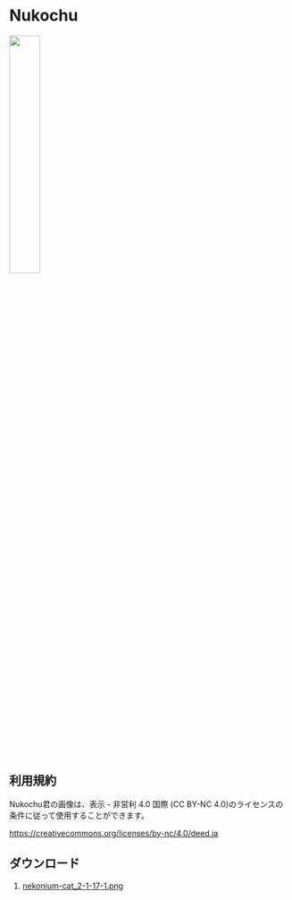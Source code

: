 # Nukochu

<img width="33%" src="https://github.com/nekonium/nekonium.github.io/raw/master/resources.image/nukochu/nekonium-cat_2-1-17-1.png"/>


## 利用規約

Nukochu君の画像は、表示 - 非営利 4.0 国際 (CC BY-NC 4.0)のライセンスの条件に従って使用することができます。

https://creativecommons.org/licenses/by-nc/4.0/deed.ja



## ダウンロード
1. <a href="hhttps://github.com/nekonium/nekonium.github.io/raw/master/resources.image/nukochu/nekonium-cat_2-1-17-1.png">nekonium-cat_2-1-17-1.png</a>


